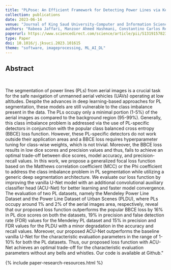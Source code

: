 ```yaml
---
title: "PLPose: An Efficient Framework for Detecting Power Lines via Key Points-based Pose Estimation"
collection: publications
date: 2023-06-14
venue: "Journal of King Saud University-Computer and Information Sciences"
authors: "Rabeea Jaffari, Manzoor Ahmed Hashmani, Constantino Carlos Reyes-Aldasoro, Aisha Zahid Junejo, Hasmi Taib, M Nasir B Abdullah"
paperurl: https://www.sciencedirect.com/science/article/pii/S1319157823001696
type: Paper
doi: 10.1016/j.jksuci.2023.101615
theme: "software, imageprocessing, ML_AI_DL"
---
```


<h2> Abstract </h2>  <br>

The segmentation of power lines (PLs) from aerial images is a crucial task for the safe navigation of unmanned aerial vehicles (UAVs) operating at low altitudes. Despite the advances in deep learning-based approaches for PL segmentation, these models are still vulnerable to the class imbalance present in the data. The PLs occupy only a minimal portion (1-5\%) of the aerial images as compared to the background region (95-99\%). Generally, this class imbalance problem is addressed via the use of PL-specific detectors in conjunction with the popular class balanced cross entropy (BBCE) loss function. However, these PL-specific detectors do not work outside their application areas and a BBCE loss requires hyperparameter tuning for class-wise weights, which is not trivial. Moreover, the BBCE loss results in low dice scores and precision values and thus, fails to achieve an optimal trade-off between dice scores, model accuracy, and precision-recall values. In this work, we propose a generalized focal loss function based on the Matthews correlation coefficient (MCC) or the Phi coefficient to address the class imbalance problem in PL segmentation while utilizing a generic deep segmentation architecture. We evaluate our loss function by improving the vanilla U-Net model with an additional convolutional auxiliary classifier head (ACU-Net) for better learning and faster model convergence. The evaluation of two PL datasets, namely the Mendeley Power Line Dataset and the Power Line Dataset of Urban Scenes (PLDU), where PLs occupy around 1\% and 2\% of the aerial images area, respectively, reveal that our proposed loss function outperforms the popular BBCE loss by 16\% in PL dice scores on both the datasets, 19\% in precision and false detection rate (FDR) values for the Mendeley PL dataset and 15\% in precision and FDR values for the PLDU with a minor degradation in the accuracy and recall values. Moreover, our proposed ACU-Net outperforms the baseline vanilla U-Net for the characteristic evaluation parameters in the range of 1-10\% for both the PL datasets. Thus, our proposed loss function with ACU-Net achieves an optimal trade-off for the characteristic evaluation parameters without any bells and whistles. Our code is available at Github."

{% include paper-research-resources.html %}
